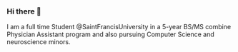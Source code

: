 ### Hi there 👋
I am a full time Student @SaintFrancisUniversity 
in a 5-year BS/MS combine Physician Assistant program and also pursuing Computer Science and neuroscience minors.

